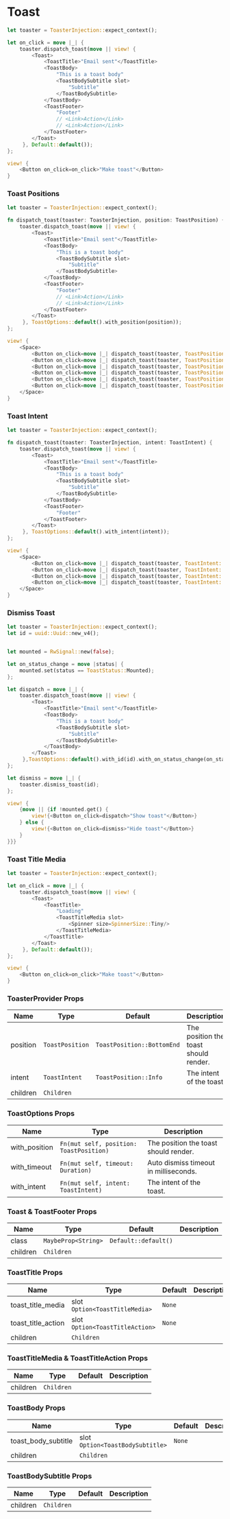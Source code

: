 # Toast

```rust demo
let toaster = ToasterInjection::expect_context();

let on_click = move |_| {
    toaster.dispatch_toast(move || view! {
        <Toast>
            <ToastTitle>"Email sent"</ToastTitle>
            <ToastBody>
                "This is a toast body"
                <ToastBodySubtitle slot>
                    "Subtitle"
                </ToastBodySubtitle>
            </ToastBody>
            <ToastFooter>
                "Footer"
                // <Link>Action</Link>
                // <Link>Action</Link>
            </ToastFooter>
        </Toast>
     }, Default::default());
};

view! {
    <Button on_click=on_click>"Make toast"</Button>
}
```

### Toast Positions

```rust demo
let toaster = ToasterInjection::expect_context();

fn dispatch_toast(toaster: ToasterInjection, position: ToastPosition) {
    toaster.dispatch_toast(move || view! {
        <Toast>
            <ToastTitle>"Email sent"</ToastTitle>
            <ToastBody>
                "This is a toast body"
                <ToastBodySubtitle slot>
                    "Subtitle"
                </ToastBodySubtitle>
            </ToastBody>
            <ToastFooter>
                "Footer"
                // <Link>Action</Link>
                // <Link>Action</Link>
            </ToastFooter>
        </Toast>
     }, ToastOptions::default().with_position(position));
};

view! {
    <Space>
        <Button on_click=move |_| dispatch_toast(toaster, ToastPosition::Bottom)>"Bottom"</Button>
        <Button on_click=move |_| dispatch_toast(toaster, ToastPosition::BottomStart)>"BottomStart"</Button>
        <Button on_click=move |_| dispatch_toast(toaster, ToastPosition::BottomEnd)>"BottomEnd"</Button>
        <Button on_click=move |_| dispatch_toast(toaster, ToastPosition::Top)>"Top"</Button>
        <Button on_click=move |_| dispatch_toast(toaster, ToastPosition::TopStart)>"Topstart"</Button>
        <Button on_click=move |_| dispatch_toast(toaster, ToastPosition::TopEnd)>"TopEnd"</Button>
    </Space>
}
```

### Toast Intent

```rust demo
let toaster = ToasterInjection::expect_context();

fn dispatch_toast(toaster: ToasterInjection, intent: ToastIntent) {
    toaster.dispatch_toast(move || view! {
        <Toast>
            <ToastTitle>"Email sent"</ToastTitle>
            <ToastBody>
                "This is a toast body"
                <ToastBodySubtitle slot>
                    "Subtitle"
                </ToastBodySubtitle>
            </ToastBody>
            <ToastFooter>
                "Footer"
            </ToastFooter>
        </Toast>
     }, ToastOptions::default().with_intent(intent));
};

view! {
    <Space>
        <Button on_click=move |_| dispatch_toast(toaster, ToastIntent::Info)>"Info"</Button>
        <Button on_click=move |_| dispatch_toast(toaster, ToastIntent::Success)>"Success"</Button>
        <Button on_click=move |_| dispatch_toast(toaster, ToastIntent::Warning)>"Warning"</Button>
        <Button on_click=move |_| dispatch_toast(toaster, ToastIntent::Error)>"Error"</Button>
    </Space>
}
```

### Dismiss Toast

```rust demo
let toaster = ToasterInjection::expect_context();
let id = uuid::Uuid::new_v4();


let mounted = RwSignal::new(false);

let on_status_change = move |status| {
    mounted.set(status == ToastStatus::Mounted);
};

let dispatch = move |_| {
    toaster.dispatch_toast(move || view! {
        <Toast>
            <ToastTitle>"Email sent"</ToastTitle>
            <ToastBody>
                "This is a toast body"
                <ToastBodySubtitle slot>
                    "Subtitle"
                </ToastBodySubtitle>
            </ToastBody>
        </Toast>
     },ToastOptions::default().with_id(id).with_on_status_change(on_status_change))
};

let dismiss = move |_| {
    toaster.dismiss_toast(id);
};

view! {
    {move || {if !mounted.get() {
        view!{<Button on_click=dispatch>"Show toast"</Button>}
    } else {
        view!{<Button on_click=dismiss>"Hide toast"</Button>}
    }
}}}
```


### Toast Title Media

```rust demo
let toaster = ToasterInjection::expect_context();

let on_click = move |_| {
    toaster.dispatch_toast(move || view! {
        <Toast>
            <ToastTitle>
                "Loading"
                <ToastTitleMedia slot>
                    <Spinner size=SpinnerSize::Tiny/>
                </ToastTitleMedia>
            </ToastTitle>
        </Toast>
     }, Default::default());
};

view! {
    <Button on_click=on_click>"Make toast"</Button>
}
```

### ToasterProvider Props

| Name     | Type            | Default                    | Description                           |
| -------- | --------------- | -------------------------- | ------------------------------------- |
| position | `ToastPosition` | `ToastPosition::BottomEnd` | The position the toast should render. |
| intent   | `ToastIntent  ` | `ToastPosition::Info`      | The intent of the toast.              |
| children | `Children`      |                            |                                       |

### ToastOptions Props

| Name          | Type                                    | Description                           |
| ------------- | --------------------------------------- | ------------------------------------- |
| with_position | `Fn(mut self, position: ToastPosition)` | The position the toast should render. |
| with_timeout  | `Fn(mut self, timeout: Duration)`       | Auto dismiss timeout in milliseconds. |
| with_intent   | `Fn(mut self, intent: ToastIntent)`     | The intent of the toast.              |

### Toast & ToastFooter Props

| Name     | Type                | Default              | Description |
| -------- | ------------------- | -------------------- | ----------- |
| class    | `MaybeProp<String>` | `Default::default()` |             |
| children | `Children`          |                      |             |

### ToastTitle Props

| Name               | Type                            | Default | Description |
| ------------------ | ------------------------------- | ------- | ----------- |
| toast_title_media  | slot `Option<ToastTitleMedia>`  | `None`  |             |
| toast_title_action | slot `Option<ToastTitleAction>` | `None`  |             |
| children           | `Children`                      |         |             |

### ToastTitleMedia & ToastTitleAction Props

| Name     | Type       | Default | Description |
| -------- | ---------- | ------- | ----------- |
| children | `Children` |         |             |

### ToastBody Props

| Name                | Type                             | Default | Description |
| ------------------- | -------------------------------- | ------- | ----------- |
| toast_body_subtitle | slot `Option<ToastBodySubtitle>` | `None`  |             |
| children            | `Children`                       |         |             |

### ToastBodySubtitle Props

| Name     | Type       | Default | Description |
| -------- | ---------- | ------- | ----------- |
| children | `Children` |         |             |
